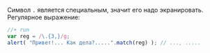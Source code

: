 Символ `.` является специальным, значит его надо экранировать.
Регулярное выражение:

```js
//+ run
var reg = /\.{3,}/g;
alert( "Привет!... Как дела?.....".match(reg) ); // ..., .....
```

